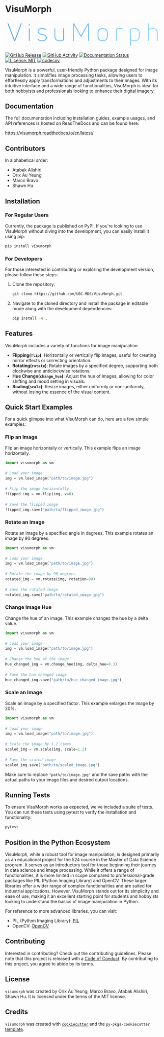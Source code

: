 # VisuMorph

![](https://raw.githubusercontent.com/UBC-MDS/VisuMorph/main/docs/logo.png)

[![GitHub Release](https://img.shields.io/github/release/ubc-mds/visumorph.svg?style=flat)]()
[![GitHub Activity](https://img.shields.io/github/last-commit/ubc-mds/visumorph/main.svg?style=flat)]()
[![Documentation Status](https://readthedocs.org/projects/visumorph/badge/?version=latest)](https://visumorph.readthedocs.io/en/latest/?badge=latest)
[![License: MIT](https://img.shields.io/badge/License-MIT-yellow.svg)](https://opensource.org/licenses/MIT)
[![codecov](https://codecov.io/github/UBC-MDS/VisuMorph/graph/badge.svg?token=rnxgkcvwda)](https://codecov.io/github/UBC-MDS/VisuMorph)

VisuMorph is a powerful, user-friendly Python package designed for image manipulation. It simplifies image processing tasks, allowing users to effortlessly apply transformations and adjustments to their images. With its intuitive interface and a wide range of functionalities, VisuMorph is ideal for both hobbyists and professionals looking to enhance their digital imagery.

## Documentation

The full documentation including installation guides, example usages, and 
API references is hosted on ReadTheDocs and can be found here: 

https://visumorph.readthedocs.io/en/latest/


## Contributors
In alphabetical order:

- Atabak Alishiri
- Orix Au Yeung
- Marco Bravo
- Shawn Hu

## Installation

### For Regular Users

Currently, the package is published on PyPI. If you're looking to use VisuMorph without diving into the development, you can easily install it using pip:

```bash
pip install visumorph
```

### For Developers

For those interested in contributing or exploring the development version, please follow these steps:

1. Clone the repository:
   ```bash
   git clone https://github.com/UBC-MDS/VisuMorph.git
   ```

2. Navigate to the cloned directory and install the package in editable mode along with the development dependencies:
   ```bash
   pip install -e .
   ```


## Features

VisuMorph includes a variety of functions for image manipulation:

- **Flipping(`flip`)**: Horizontally or vertically flip images, useful for creating mirror effects or correcting orientation.
- **Rotating(`rotate`)**: Rotate images by a specified degree, supporting both clockwise and anticlockwise rotations.
- **Hue Change(`change_hue`)**: Adjust the hue of images, allowing for color shifting and mood setting in visuals.
- **Scaling(`scale`)**: Resize images, either uniformly or non-uniformly, without losing the essence of the visual content.

## Quick Start Examples

For a quick glimpse into what VisuMorph can do, here are a few simple examples:

### Flip an Image
Flip an image horizontally or vertically. This example flips an image horizontally.

```python
import visumorph as vm

# Load your image
img = vm.load_image("path/to/image.jpg")

# Flip the image horizontally
flipped_img = vm.flip(img, v=0)

# Save the flipped image
flipped_img.save("path/to/flipped_image.jpg")
```

### Rotate an Image
Rotate an image by a specified angle in degrees. This example rotates an image by 90 degrees.

```python
import visumorph as vm

# Load your image
img = vm.load_image("path/to/image.jpg")

# Rotate the image by 90 degrees
rotated_img = vm.rotate(img, rotation=90)

# Save the rotated image
rotated_img.save("path/to/rotated_image.jpg")
```

### Change Image Hue
Change the hue of an image. This example changes the hue by a delta value.

```python
import visumorph as vm

# Load your image
img = vm.load_image("path/to/image.jpg")

# Change the hue of the image
hue_changed_img = vm.change_hue(img, delta_hue=0.3)

# Save the hue-changed image
hue_changed_img.save("path/to/hue_changed_image.jpg")
```

### Scale an Image
Scale an image by a specified factor. This example enlarges the image by 20%.

```python
import visumorph as vm

# Load your image
img = vm.load_image("path/to/image.jpg")

# Scale the image by 1.2 times
scaled_img = vm.scale(img, scale=1.2)

# Save the scaled image
scaled_img.save("path/to/scaled_image.jpg")
```

Make sure to replace `"path/to/image.jpg"` and the save paths with the actual paths to your image files and desired output locations.


## Running Tests

To ensure VisuMorph works as expected, we've included a suite of tests. You can run these tests using pytest to verify the installation and functionality:

```bash
pytest
```

## Position in the Python Ecosystem

VisuMorph, while a robust tool for image manipulation, is designed primarily as an educational project for the 524 course in the Master of Data Science program. It serves as an introductory tool for those beginning their journey in data science and image processing. While it offers a range of functionalities, it is more limited in scope compared to professional-grade packages like PIL (Python Imaging Library) and OpenCV. These larger libraries offer a wider range of complex functionalities and are suited for industrial applications. However, VisuMorph stands out for its simplicity and ease of use, making it an excellent starting point for students and hobbyists looking to understand the basics of image manipulation in Python.

For reference to more advanced libraries, you can visit:
- PIL (Python Imaging Library): [PIL](https://python-pillow.org/)
- OpenCV: [OpenCV](https://opencv.org/)

## Contributing

Interested in contributing? Check out the contributing guidelines. Please note that this project is released with a [Code of Conduct](./CONDUCT.md). 
By contributing to this project, you agree to abide by its terms.

## License

`visumorph` was created by Orix Au Yeung, Marco Bravo, Atabak Alishiri, Shawn Hu. It is licensed under the terms of the MIT license.

## Credits

`visumorph` was created with [`cookiecutter`](https://cookiecutter.readthedocs.io/en/latest/) and the `py-pkgs-cookiecutter` [template](https://github.com/py-pkgs/py-pkgs-cookiecutter).
